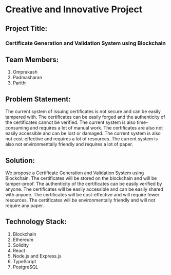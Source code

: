 # Creative and Innovative Project

## Project Title:
### Certificate Generation and Validation System using Blockchain

## Team Members:
1. Omprakash
2. Padmasharan
3. Parithi

## Problem Statement:
The current system of issuing certificates is not secure and can be easily tampered with. The certificates can be easily forged and the authenticity of the certificates cannot be verified. The current system is also time-consuming and requires a lot of manual work. The certificates are also not easily accessible and can be lost or damaged. The current system is also not cost-effective and requires a lot of resources. The current system is also not environmentally friendly and requires a lot of paper.

## Solution:
We propose a Certificate Generation and Validation System using Blockchain. The certificates will be stored on the blockchain and will be tamper-proof. The authenticity of the certificates can be easily verified by anyone. The certificates will be easily accessible and can be easily shared with anyone. The certificates will be cost-effective and will require fewer resources. The certificates will be environmentally friendly and will not require any paper.

## Technology Stack:
1. Blockchain
2. Ethereum
3. Solidity
4. React
5. Node.js and Express.js
6. TypeScript
7. PostgreSQL
